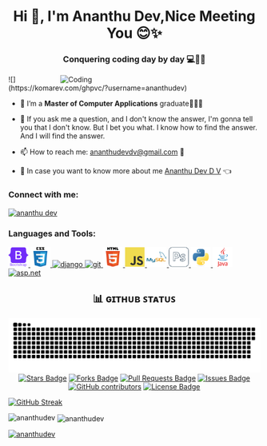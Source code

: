 <h1 align="center">Hi 👋, I'm Ananthu Dev,Nice Meeting You 😊✨</h1>


<h3 align="center">Conquering coding day by day 💻👨‍💻</h3>



  
 <img align="right" alt="Coding" width="400" src="https://cdn.dribbble.com/users/1162077/screenshots/3848914/programmer.gif">
  
  <p align="left"> 
  ![](https://komarev.com/ghpvc/?username=ananthudev)
                     
</h3>




- 🌱 I’m a **Master of Computer Applications** graduate🏫👨‍🎓

- 💬 If you ask me a question, and I don't know the answer, I'm gonna tell you that I don't know. But I bet you what. I know how to find the answer. And I will find the answer.


- 📫 How to reach me:  ananthudevdv@gmail.com :incoming_envelope:

- 🤔 In case you want to know more about me [Ananthu Dev D V](https://www.linkedin.com/in/ananthudev/) :point_left:

<h3 align="left">Connect with me:</h3>
<p align="left">
<a href="https://www.linkedin.com/in/ananthudev" target="blank"><img align="center" src="https://raw.githubusercontent.com/rahuldkjain/github-profile-readme-generator/master/src/images/icons/Social/linked-in-alt.svg" alt="ananthu dev" height="30" width="40" /></a>
</p>
<h3 align="left">Languages and Tools:</h3>
<p align="left"> 
    <a href="https://getbootstrap.com" target="_blank" rel="noreferrer"> 
        <img src="https://raw.githubusercontent.com/devicons/devicon/master/icons/bootstrap/bootstrap-plain-wordmark.svg" alt="bootstrap" width="40" height="40"/> 
    </a> 
    <a href="https://www.w3schools.com/css/" target="_blank" rel="noreferrer"> 
        <img src="https://raw.githubusercontent.com/devicons/devicon/master/icons/css3/css3-original-wordmark.svg" alt="css3" width="40" height="40"/> 
    </a> 
    <a href="https://www.djangoproject.com/" target="_blank" rel="noreferrer"> 
        <img src="https://cdn.worldvectorlogo.com/logos/django.svg" alt="django" width="40" height="40"/> 
    </a> 
    <a href="https://www.git-scm.com/" target="_blank" rel="noreferrer"> 
        <img src="https://www.vectorlogo.zone/logos/git-scm/git-scm-icon.svg" alt="git" width="40" height="40"/> 
    </a> 
    <a href="https://www.w3.org/html/" target="_blank" rel="noreferrer"> 
        <img src="https://raw.githubusercontent.com/devicons/devicon/master/icons/html5/html5-original-wordmark.svg" alt="html5" width="40" height="40"/> 
    </a> 
    <a href="https://developer.mozilla.org/en-US/docs/Web/JavaScript" target="_blank" rel="noreferrer"> 
        <img src="https://raw.githubusercontent.com/devicons/devicon/master/icons/javascript/javascript-original.svg" alt="javascript" width="40" height="40"/> 
    </a> 
    <a href="https://www.mysql.com/" target="_blank" rel="noreferrer"> 
        <img src="https://raw.githubusercontent.com/devicons/devicon/master/icons/mysql/mysql-original-wordmark.svg" alt="mysql" width="40" height="40"/> 
    </a> 
    <a href="https://www.photoshop.com/en" target="_blank" rel="noreferrer"> 
        <img src="https://raw.githubusercontent.com/devicons/devicon/master/icons/photoshop/photoshop-line.svg" alt="photoshop" width="40" height="40"/> 
    </a> 
    <a href="https://www.python.org" target="_blank" rel="noreferrer"> 
        <img src="https://raw.githubusercontent.com/devicons/devicon/master/icons/python/python-original.svg" alt="python" width="40" height="40"/> 
    </a> 
    <a href="https://www.java.com" target="_blank" rel="noreferrer"> 
        <img src="https://raw.githubusercontent.com/devicons/devicon/master/icons/java/java-original-wordmark.svg" alt="java" width="40" height="40"/> 
    </a> 
    <a href="https://dotnet.microsoft.com/" target="_blank" rel="noreferrer"> 
        <img src="https://upload.wikimedia.org/wikipedia/commons/e/ee/.NET_Core_Logo.svg" alt="asp.net" width="40" height="40"/> 
    </a>
</p>
<!---GITHUB STATUS--->
<h2 align="center">📊 ɢɪᴛʜᴜʙ ꜱᴛᴀᴛᴜꜱ</h2>
<p align="center">
 <a href=#><img src="contributions.svg"></a>
 <br>
 <a href="https://github.com/ananthudev/ananthudev/stargazers"><img src="https://img.shields.io/github/stars/ananthudev/ananthudev" alt="Stars Badge"/></a>
 <a href="https://github.com/ananthudev/ananthudev/network/members"><img src="https://img.shields.io/github/forks/ananthudev/ananthudev" alt="Forks Badge"/></a>
 <a href="https://github.com/ananthudev/ananthudev/pulls"><img src="https://img.shields.io/github/issues-pr/ananthudev/ananthudev" alt="Pull Requests Badge"/></a>
 <a href="https://github.com/ananthudev/ananthudev/issues"><img src="https://img.shields.io/github/issues/ananthudev/ananthudev" alt="Issues Badge"/></a>
 <a href="https://github.com/ananthudev/ananthudev/graphs/contributors"><img alt="GitHub contributors" src="https://img.shields.io/github/contributors/ananthudev/ananthudev?color=2b9348"></a>
 <a href="https://github.com/ananthudev/ananthudev/blob/master/LICENSE"><img src="https://img.shields.io/github/license/ananthudev/ananthudev?color=2b9348" alt="License Badge"/></a> 
 <a href="https://github-readme-streak-stats.herokuapp.com?user=ananthudev&theme=github-green-purple&hide_border=true&date_format=j%2Fn%5B%2FY%5D"></a>
 <br>

</p>


<p>
    <a href="https://git.io/streak-stats"><img src="https://github-readme-streak-stats.herokuapp.com?user=ananthudev&hide_border=true&date_format=j%20M%5B%20Y%5D&mode=weekly" alt="GitHub Streak" /></a>
<!--    -->
</p>


<p><img align="left" src="https://github-readme-stats-sigma-five.vercel.app/api/top-langs?username=ananthudev&show_icons=true&locale=en&layout=compact" alt="ananthudev" /></p><p>&nbsp;<img align="center" src="https://github-readme-stats-sigma-five.vercel.app/api?username=ananthudev&show_icons=true&locale=en" alt="ananthudev" /></p>
<!-- <p><img align="center" src="https://github-readme-streak-stats.herokuapp.com/?user=ananthudev&" alt="ananthudev" /></p> -->


<p align="left"> <a href="https://github.com/ryo-ma/github-profile-trophy"><img src="https://github-profile-trophy.vercel.app/?username=ananthudev" alt="ananthudev" /></a> </p>
